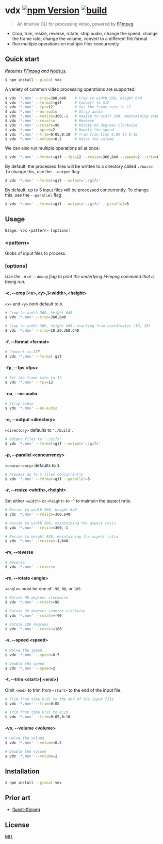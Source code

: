 # vdx [![npm Version](https://img.shields.io/npm/v/vdx?cacheSeconds=1800)](https://www.npmjs.org/package/vdx) [![build](https://github.com/yuanqing/vdx/workflows/build/badge.svg)](https://github.com/yuanqing/vdx/actions?query=workflow%3Abuild)

> An intuitive CLI for processing video, powered by [FFmpeg](https://ffmpeg.org)

- Crop, trim, resize, reverse, rotate, strip audio, change the speed, change the frame rate, change the volume, convert to a different file format
- Run multiple operations on multiple files concurrently

## Quick start

*Requires [FFmpeg](https://ffmpeg.org) and [Node.js](https://nodejs.org).*

```sh
$ npm install --global vdx
```

A variety of common video processing operations are supported:

```sh
$ vdx '*.mov' --crop=360,640    # Crop to width 360, height 640
$ vdx '*.mov' --format=gif      # Convert to GIF
$ vdx '*.mov' --fps=12          # Set the frame rate to 12
$ vdx '*.mov' --no-audio        # Strip audio
$ vdx '*.mov' --resize=360,-1   # Resize to width 360, maintaining aspect ratio
$ vdx '*.mov' --reverse         # Reverse
$ vdx '*.mov' --rotate=90       # Rotate 90 degrees clockwise
$ vdx '*.mov' --speed=2         # Double the speed
$ vdx '*.mov' --trim=0:05,0:10  # Trim from time 0:05 to 0:10
$ vdx '*.mov' --volume=0.5      # Halve the volume
```

We can also run multiple operations all at once:

```sh
$ vdx '*.mov' --format=gif --fps=12 --resize=360,640 --speed=2 --trim=0:05,0:10
```

By default, the processed files will be written to a directory called `./build`. To change this, use the `--output` flag:

```sh
$ vdx '*.mov' --format=gif --output='./gifs'
```

By default, up to 3 input files will be processed concurrently. To change this, use the `--parallel` flag:

```sh
$ vdx '*.mov' --format=gif --output='./gifs' --parallel=5
```

## Usage

```
Usage: vdx <pattern> [options]
```

### &lt;pattern&gt;

Globs of input files to process.

### [options]

*Use the `-d` or `--debug` flag to print the underlying FFmpeg command that is being run.*

#### -c, --crop [&lt;x&gt;,&lt;y&gt;,]&lt;width&gt;,&lt;height&gt;

`<x>` and `<y>` both default to `0`.

```sh
# Crop to width 360, height 640
$ vdx '*.mov' --crop=360,640

# Crop to width 360, height 640, starting from coordinates (10, 20)
$ vdx '*.mov' --crop=10,20,360,640
```

#### -f, --format &lt;format&gt;

```sh
# Convert to GIF
$ vdx '*.mov' --format gif
```

#### -fp, --fps &lt;fps&gt;

```sh
# Set the frame rate to 12
$ vdx '*.mov' --fps=12
```

#### -na, --no-audio

```sh
# Strip audio
$ vdx '*.mov' --no-audio
```

#### -o, --output &lt;directory&gt;

`<directory>` defaults to `'./build'`.

```sh
# Output files to './gifs'
$ vdx '*.mov' --format=gif --output='./gifs'
```

#### -p, --parallel &lt;concurrency&gt;

`<concurrency>` defaults to `3`.

```sh
# Process up to 5 files concurrently
$ vdx '*.mov' --format=gif --parallel=5
```

#### -r, --resize &lt;width&gt;,&lt;height&gt;

Set either `<width>` or `<height>` to -1 to maintain the aspect ratio.

```sh
# Resize to width 360, height 640
$ vdx '*.mov' --resize=360,640

# Resize to width 360, maintaining the aspect ratio
$ vdx '*.mov' --resize=360,-1

# Resize to height 640, maintaining the aspect ratio
$ vdx '*.mov' --resize=-1,640
```

#### -rv, --reverse

```sh
# Reverse
$ vdx '*.mov' --reverse
```

#### -ro, --rotate &lt;angle&gt;

`<angle>` must be one of `-90`, `90`, or `180`.

```sh
# Rotate 90 degrees clockwise
$ vdx '*.mov' --rotate=90

# Rotate 90 degrees counter-clockwise
$ vdx '*.mov' --rotate=-90

# Rotate 180 degrees
$ vdx '*.mov' --rotate=180
```

#### -s, --speed &lt;speed&gt;

```sh
# Halve the speed
$ vdx '*.mov' --speed=0.5

# Double the speed
$ vdx '*.mov' --speed=2
```

#### -t, --trim &lt;start&gt;[,&lt;end&gt;]

Omit `<end>` to trim from `<start>` to the end of the input file.

```sh
# Trim from time 0:05 to the end of the input file
$ vdx '*.mov' --trim=0:05

# Trim from time 0:05 to 0:10
$ vdx '*.mov' --trim=0:05,0:10
```

#### -vo, --volume &lt;volume&gt;

```sh
# Halve the volume
$ vdx '*.mov' --volume=0.5

# Double the volume
$ vdx '*.mov' --volume=2
```

## Installation

```sh
$ npm install --global vdx
```

## Prior art

- [fluent-ffmpeg](https://github.com/fluent-ffmpeg/node-fluent-ffmpeg)

## License

[MIT](/LICENSE.md)
